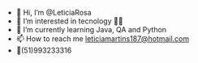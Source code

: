 - 👋 Hi, I’m @LeticiaRosa
- 👀 I’m interested in tecnology 👨‍💻
- 🌱 I’m currently learning Java, QA and Python
- 📫 How to reach me leticiamartins187@hotmail.com
- 📱(51)993233316

<!---
LeticiaRosa/LeticiaRosa is a ✨ special ✨ repository because its `README.md` (this file) appears on your GitHub profile.
You can click the Preview link to take a look at your changes.
--->
